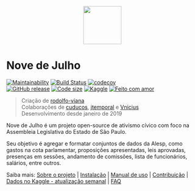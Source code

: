 <p align="center"><img src="https://media.giphy.com/media/moN59IdquTB0xE0g5c/giphy.gif" width="100"></p>


# __Nove de Julho__

[![Maintainability](https://api.codeclimate.com/v1/badges/dc4a0d2281a965d5dfd6/maintainability)](https://codeclimate.com/github/rodolfo-viana/novedejulho/maintainability)
[![Build Status](https://travis-ci.org/rodolfo-viana/novedejulho.svg?branch=master)](https://travis-ci.org/rodolfo-viana/novedejulho)
[![codecov](https://img.shields.io/codecov/c/github/rodolfo-viana/novedejulho.svg)](https://codecov.io/gh/rodolfo-viana/novedejulho)<br>
[![GitHub release](https://img.shields.io/github/release/rodolfo-viana/novedejulho.svg)](https://github.com/rodolfo-viana/novedejulho/releases/)
[![Code size](https://img.shields.io/github/languages/code-size/rodolfo-viana/novedejulho.svg)](https://github.com/rodolfo-viana/novedejulho/releases/)
[![Kaggle](https://img.shields.io/badge/data%20available%20on-kaggle-blue.svg)](https://www.kaggle.com/rodolfooviana/alesp-deputados-servidores/)
[![Feito com amor](https://img.shields.io/badge/made%20with-%3C3-red.svg)](https://www.youtube.com/watch?v=OKTRc7x-zCM)

> Criação de [rodolfo-viana](https://github.com/rodolfo-viana)<br>
> Colaborações de [cuducos](https://github.com/cuducos), [jtemporal](https://github.com/jtemporal) e [Vnicius](https://github.com/Vnicius)<br>
> Desenvolvimento desde janeiro de 2019

Nove de Julho é um projeto open-source de ativismo cívico com foco na Assembleia Legislativa do Estado de São Paulo.

Seu objetivo é agregar e formatar conjuntos de dados da Alesp, como gastos na cota parlamentar, proposições apresentadas, leis aprovadas, presenças em sessões, andamento de comissões, lista de funcionários, salários, entre outros.

Saiba mais: [Sobre o projeto](https://github.com/rodolfo-viana/novedejulho/wiki/Sobre-o-projeto) | [Instalação](https://github.com/rodolfo-viana/novedejulho/wiki/Instala%C3%A7%C3%A3o) | [Manual de uso](https://github.com/rodolfo-viana/novedejulho/wiki/Manual-de-uso) | [Contribuição](https://github.com/rodolfo-viana/novedejulho/wiki/Contribui%C3%A7%C3%A3o) | [Dados no Kaggle - atualização semanal](https://www.kaggle.com/rodolfooviana/alesp-deputados-servidores/) | [FAQ](https://github.com/rodolfo-viana/novedejulho/wiki/FAQ)
